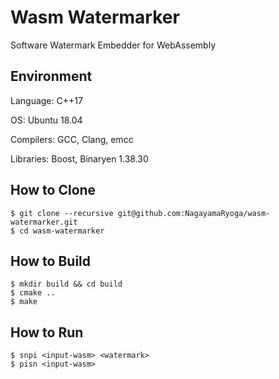 # Wasm Watermarker

Software Watermark Embedder for WebAssembly

## Environment

Language: C++17

OS: Ubuntu 18.04

Compilers: GCC, Clang, emcc

Libraries: Boost, Binaryen 1.38.30

## How to Clone

```shell
$ git clone --recursive git@github.com:NagayamaRyoga/wasm-watermarker.git
$ cd wasm-watermarker
```

## How to Build

```shell
$ mkdir build && cd build
$ cmake ..
$ make
```

## How to Run

```shell
$ snpi <input-wasm> <watermark>
$ pisn <input-wasm>
```
